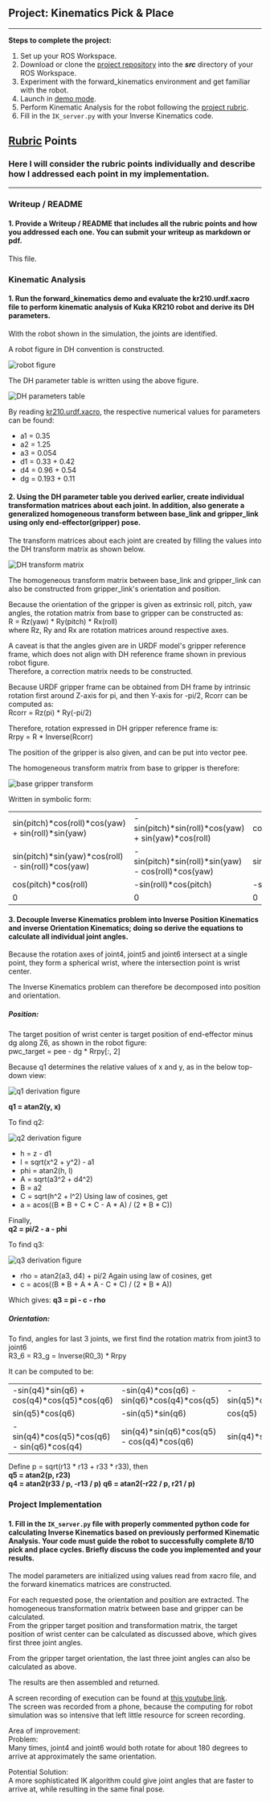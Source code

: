 ## Project: Kinematics Pick & Place

---


**Steps to complete the project:**  


1. Set up your ROS Workspace.
2. Download or clone the [project repository](https://github.com/udacity/RoboND-Kinematics-Project) into the ***src*** directory of your ROS Workspace.  
3. Experiment with the forward_kinematics environment and get familiar with the robot.
4. Launch in [demo mode](https://classroom.udacity.com/nanodegrees/nd209/parts/7b2fd2d7-e181-401e-977a-6158c77bf816/modules/8855de3f-2897-46c3-a805-628b5ecf045b/lessons/91d017b1-4493-4522-ad52-04a74a01094c/concepts/ae64bb91-e8c4-44c9-adbe-798e8f688193).
5. Perform Kinematic Analysis for the robot following the [project rubric](https://review.udacity.com/#!/rubrics/972/view).
6. Fill in the `IK_server.py` with your Inverse Kinematics code. 


[//]: # (Image References)

[robot_figure]: ./misc_images/robot_figure.png
[DH_table]: ./misc_images/DH_table.png
[DH_matrix]: ./misc_images/DH_transform_matrix.png
[base_gripper_transform]: ./misc_images/base_gripper_transform.png
[q1_derivation]: ./misc_images/q1_derivation.png
[q2_derivation]: ./misc_images/q2_derivation.png
[q3_derivation]: ./misc_images/q3_derivation.png

## [Rubric](https://review.udacity.com/#!/rubrics/972/view) Points
### Here I will consider the rubric points individually and describe how I addressed each point in my implementation.  

---
### Writeup / README

#### 1. Provide a Writeup / README that includes all the rubric points and how you addressed each one.  You can submit your writeup as markdown or pdf.  

This file.

### Kinematic Analysis
#### 1. Run the forward_kinematics demo and evaluate the kr210.urdf.xacro file to perform kinematic analysis of Kuka KR210 robot and derive its DH parameters.

With the robot shown in the simulation, the joints are identified.

A robot figure in DH convention is constructed.

![robot figure][robot_figure]

The DH parameter table is written using the above figure.

![DH parameters table][DH_table]

By reading [kr210.urdf.xacro](./kuka_arm/urdf/kr210.urdf.xacro), the respective numerical values for parameters can be found:
* a1 = 0.35
* a2 = 1.25
* a3 = 0.054
* d1 = 0.33 + 0.42
* d4 = 0.96 + 0.54
* dg = 0.193 + 0.11

#### 2. Using the DH parameter table you derived earlier, create individual transformation matrices about each joint. In addition, also generate a generalized homogeneous transform between base_link and gripper_link using only end-effector(gripper) pose.

The transform matrices about each joint are created by filling the values into the DH transform matrix as shown below.

![DH transform matrix][DH_matrix]

The homogeneous transform matrix between base_link and gripper_link can also be constructed from gripper_link's orientation and position.

Because the orientation of the gripper is given as extrinsic roll, pitch, yaw angles, the rotation matrix from base to gripper can be constructed as:    
R = Rz(yaw) * Ry(pitch) * Rx(roll)    
where Rz, Ry and Rx are rotation matrices around respective axes.

A caveat is that the angles given are in URDF model's gripper reference frame, which does not align with DH reference frame shown in previous robot figure.    
Therefore, a correction matrix needs to be constructed.

Because URDF gripper frame can be obtained from DH frame by intrinsic rotation first around Z-axis for pi, and then Y-axis for -pi/2, Rcorr can be computed as:    
Rcorr = Rz(pi) * Ry(-pi/2)

Therefore, rotation expressed in DH gripper reference frame is:    
Rrpy = R * Inverse(Rcorr)

The position of the gripper is also given, and can be put into vector pee.

The homogeneous transform matrix from base to gripper is therefore:

![base gripper transform][base_gripper_transform]

Written in symbolic form:

|     |     |     |    |
| --- | --- | --- | --- |
| sin(pitch)*cos(roll)*cos(yaw) + sin(roll)*sin(yaw) | -sin(pitch)*sin(roll)*cos(yaw) + sin(yaw)*cos(roll) | cos(pitch)*cos(yaw) | x |
| sin(pitch)*sin(yaw)*cos(roll) - sin(roll)*cos(yaw) | -sin(pitch)*sin(roll)*sin(yaw) - cos(roll)*cos(yaw) | sin(yaw)*cos(pitch) | y |
| cos(pitch)*cos(roll) | -sin(roll)*cos(pitch) | -sin(pitch) | z |
| 0 |  0 | 0 | 1 |

#### 3. Decouple Inverse Kinematics problem into Inverse Position Kinematics and inverse Orientation Kinematics; doing so derive the equations to calculate all individual joint angles.

Because the rotation axes of joint4, joint5 and joint6 intersect at a single point, they form a spherical wrist, where the intersection point is wrist center.

The Inverse Kinematics problem can therefore be decomposed into position and orientation.

##### Position: 
The target position of wrist center is target position of end-effector minus dg along Z6, as shown in the robot figure:    
pwc_target = pee - dg * Rrpy[:, 2]

Because q1 determines the relative values of x and y, as in the below top-down view:

![q1 derivation figure][q1_derivation]

**q1 = atan2(y, x)**

To find q2:

![q2 derivation figure][q2_derivation]

* h = z - d1   
* l = sqrt(x^2 + y^2) - a1
* phi = atan2(h, l)
* A = sqrt(a3^2 + d4^2)
* B = a2
* C = sqrt(h^2 + l^2)
Using law of cosines, get
* a = acos((B * B + C * C - A * A) / (2 * B * C))

Finally,    
**q2 = pi/2 - a - phi**

To find q3:

![q3 derivation figure][q3_derivation]

* rho = atan2(a3, d4) + pi/2
Again using law of cosines, get
* c = acos((B * B + A * A - C * C) / (2 * B * A))

Which gives:
**q3 = pi - c - rho**

##### Orientation: 
To find, angles for last 3 joints, we first find the rotation matrix from joint3 to joint6    
R3_6 = R3_g = Inverse(R0_3) * Rrpy

It can be computed to be:

| | | | 
| --- | --- | --- |
| -sin(q4)*sin(q6) + cos(q4)*cos(q5)*cos(q6) | -sin(q4)*cos(q6) - sin(q6)*cos(q4)*cos(q5) | -sin(q5)*cos(q4) |
| sin(q5)*cos(q6) | -sin(q5)*sin(q6) | cos(q5) |
| -sin(q4)*cos(q5)*cos(q6) - sin(q6)*cos(q4) | sin(q4)*sin(q6)*cos(q5) - cos(q4)*cos(q6) | sin(q4)*sin(q5) |

Define p = sqrt(r13 * r13 + r33 * r33), then    
**q5 = atan2(p, r23)**    
**q4 = atan2(r33 / p, -r13 / p)**
**q6 = atan2(-r22 / p, r21 / p)**

### Project Implementation

#### 1. Fill in the `IK_server.py` file with properly commented python code for calculating Inverse Kinematics based on previously performed Kinematic Analysis. Your code must guide the robot to successfully complete 8/10 pick and place cycles. Briefly discuss the code you implemented and your results. 

The model parameters are initialized using values read from xacro file, and the forward kinematics matrices are constructed.

For each requested pose, the orientation and position are extracted. The homogeneous transformation matrix between base and gripper can be calculated.    
From the gripper target position and transformation matrix, the target position of wrist center can be calculated as discussed above, which gives first three joint angles.

From the gripper target orientation, the last three joint angles can also be calculated as above.

The results are then assembled and returned.

A screen recording of execution can be found at [this youtube link](https://youtu.be/4g6uf2Pm1OM).    
The screen was recorded from a phone, because the computing for robot simulation was so intensive that left little resource for screen recording.

Area of improvement:    
Problem:     
Many times, joint4 and joint6 would both rotate for about 180 degrees to arrive at approximately the same orientation.  

Potential Solution:     
A more sophisticated IK algorithm could give joint angles that are faster to arrive at, while resulting in the same final pose.